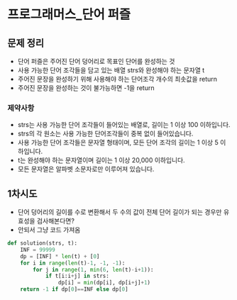 # 프로그래머스_단어 퍼즐
## 문제 정리
* 단어 퍼즐은 주어진 단어 덩어리로 목표인 단어를 완성하는 것
* 사용 가능한 단어 조각들을 담고 있는 배열 strs와 완성해야 하는 문자열 t
* 주어진 문장을 완성하기 위해 사용해야 하는 단어조각 개수의 최솟값을 return
* 주어진 문장을 완성하는 것이 불가능하면 -1을 return
### 제약사항
* strs는 사용 가능한 단어 조각들이 들어있는 배열로, 길이는 1 이상 100 이하입니다.
* strs의 각 원소는 사용 가능한 단어조각들이 중복 없이 들어있습니다.
* 사용 가능한 단어 조각들은 문자열 형태이며, 모든 단어 조각의 길이는 1 이상 5 이하입니다.
* t는 완성해야 하는 문자열이며 길이는 1 이상 20,000 이하입니다.
* 모든 문자열은 알파벳 소문자로만 이루어져 있습니다.

## 1차시도
* 단어 덩어리의 길이를 수로 변환해서 두 수의 값이 전체 단어 길이가 되는 경우만 유효성을 검사해본다면?
* 안되서 그냥 코드 가져옴
```python
def solution(strs, t):
    INF = 99999
    dp = [INF] * len(t) + [0]
    for i in range(len(t)-1, -1, -1):
        for j in range(1, min(6, len(t)-i+1)):
            if t[i:i+j] in strs:
                dp[i] = min(dp[i], dp[i+j]+1)
    return -1 if dp[0]==INF else dp[0]
```
